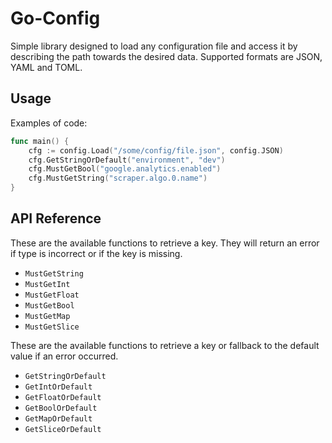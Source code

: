 
# Go-Config

Simple library designed to load any configuration file and access it by describing the path towards the desired data.
Supported formats are JSON, YAML and TOML.

## Usage

Examples of code:

```go
func main() {
    cfg := config.Load("/some/config/file.json", config.JSON)
    cfg.GetStringOrDefault("environment", "dev")
    cfg.MustGetBool("google.analytics.enabled")
    cfg.MustGetString("scraper.algo.0.name")
}
```

## API Reference

These are the available functions to retrieve a key. They will return an error if type is incorrect or if the key is missing.
- `MustGetString`
- `MustGetInt`
- `MustGetFloat`
- `MustGetBool`
- `MustGetMap`
- `MustGetSlice`

These are the available functions to retrieve a key or fallback to the default value if an error occurred.
- `GetStringOrDefault`
- `GetIntOrDefault`
- `GetFloatOrDefault`
- `GetBoolOrDefault`
- `GetMapOrDefault`
- `GetSliceOrDefault`